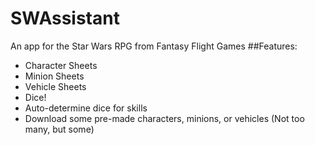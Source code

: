 # SWAssistant
An app for the Star Wars RPG from Fantasy Flight Games
##Features:
* Character Sheets
* Minion Sheets
* Vehicle Sheets
* Dice!
* Auto-determine dice for skills
* Download some pre-made characters, minions, or vehicles (Not too many, but some)
